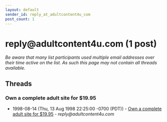 ```yaml
---
layout: default
sender_id: reply_at_adultcontent4u_com
post_count: 1
---
```


# reply<span>@</span>adultcontent4u.com (1 post)

_Be aware that many list participants used multiple email addresses over their time active on the list. As such this page may not contain all threads available._

## Threads

### Own a complete adult site for $19.95
+ 1998-08-14 (Thu, 13 Aug 1998 22:25:00 -0700 (PDT)) - [Own a complete adult site for $19.95](/archive/1998/08/07d50c8ed809f71a2a5615b8027a0b80b86c5502e52c1ab9d5ed8e745d787696) - _reply@adultcontent4u.com_

